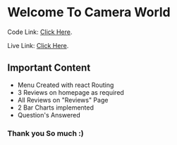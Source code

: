# Welcome To Camera World 

Code Link:  [Click Here](https://github.com/programming-hero-web-course-4/product-analysis-website-vakhairulislam).

Live Link:  [Click Here](https://github.com/facebook/create-react-app).

## Important Content

* Menu Created with react Routing 
* 3 Reviews on homepage as required 
* All Reviews on "Reviews" Page 
* 2 Bar Charts implemented
* Question's Answered 

### Thank you So much :)

